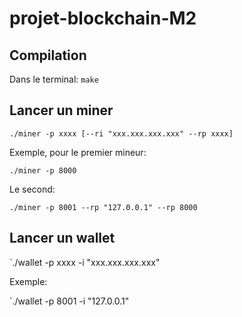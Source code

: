 # projet-blockchain-M2

## Compilation

Dans le terminal: `make`

## Lancer un miner

`./miner -p xxxx [--ri "xxx.xxx.xxx.xxx" --rp xxxx]`

Exemple, pour le premier mineur:

`./miner -p 8000`

Le second:

`./miner -p 8001 --rp "127.0.0.1" --rp 8000`


## Lancer un wallet

`./wallet -p xxxx -i "xxx.xxx.xxx.xxx"

Exemple:

`./wallet -p 8001 -i "127.0.0.1"
